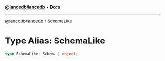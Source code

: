 [**@lancedb/lancedb**](../README.md) • **Docs**
***
[@lancedb/lancedb](../globals.md) / SchemaLike
# Type Alias: SchemaLike
```ts
type SchemaLike: Schema | object;
```
